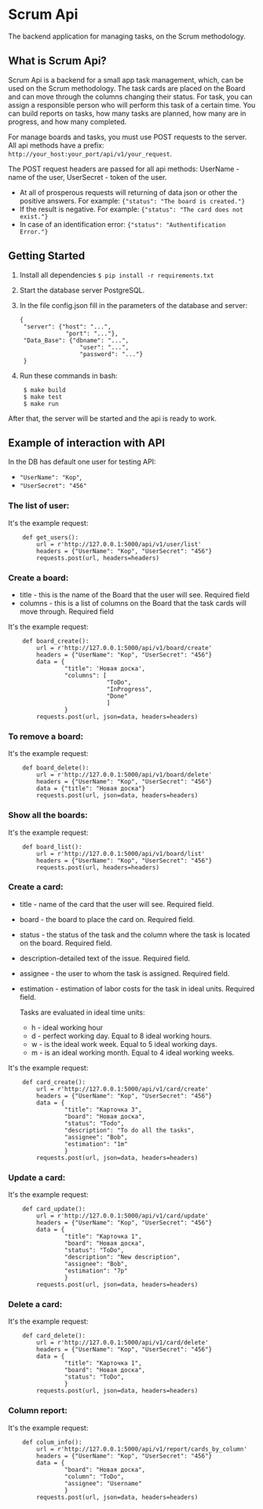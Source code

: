 # Scrum Api

The backend application for managing tasks, on the Scrum methodology.

## What is Scrum Api?
Scrum Api is a backend for a small app
task management, which, can be used on the Scrum methodology.
The task cards are placed on the Board and can move through the columns changing their status.
For task, you can assign a responsible person who will perform this task of a certain time.
You can build reports on tasks, how many tasks are planned, how many are in progress, and how many completed.

For manage boards and tasks, you must use POST requests to the server.
All api methods have a prefix: `http://your_host:your_port/api/v1/your_request`.

The POST request headers are passed for all api methods: UserName - name of the user, UserSecret - token of the user.

* At all of prosperous requests will returning of data json or other the positive answers. For example: `{"status": "The board is created."}`
* If the result is negative. For example: `{"status": "The card does not exist."}`
* In case of an identification error: `{"status": "Authentification Error."}`
  
## Getting Started

1. Install all dependencies `$ pip install -r requirements.txt`
2. Start the database server PostgreSQL.
3. In the file config.json fill in the parameters of the database and server:
    
       {
        "server": {"host": "...", 
                    "port": "..."}, 
        "Data_Base": {"dbname": "...", 
                        "user": "...",
                        "password": "..."}
        }
4. Run these commands in bash:

        $ make build
        $ make test
        $ make run

After that, the server will be started and the api is ready to work.

## Example of interaction with API
In the DB has default one user for testing API: 
- `"UserName": "Kop"`, 
- `"UserSecret": "456"`

### The list of user:
It's the example request:

        def get_users():
            url = r'http://127.0.0.1:5000/api/v1/user/list'
            headers = {"UserName": "Kop", "UserSecret": "456"}
            requests.post(url, headers=headers)

### Create a board:
- title - this is the name of the Board that the user will see. Required field
- columns - this is a list of columns on the Board that the task cards will move through.
Required field

It's the example request:

        def board_create():
            url = r'http://127.0.0.1:5000/api/v1/board/create'
            headers = {"UserName": "Kop", "UserSecret": "456"}
            data = {
                    "title": 'Новая доска',
                    "columns": [
                                "ToDo",
                                "InProgress",
                                "Done"
                                ]
                    }
            requests.post(url, json=data, headers=headers)

### To remove a board:
It's the example request:

        def board_delete():
            url = r'http://127.0.0.1:5000/api/v1/board/delete'
            headers = {"UserName": "Kop", "UserSecret": "456"}
            data = {"title": "Новая доска"}
            requests.post(url, json=data, headers=headers)


### Show all the boards:

It's the example request:

        def board_list():
            url = r'http://127.0.0.1:5000/api/v1/board/list'
            headers = {"UserName": "Kop", "UserSecret": "456"}
            requests.post(url, headers=headers)

### Create a card:

- title - name of the card that the user will see. Required field.
- board - the board to place the card on. Required field.
- status - the status of the task and the column where the task is located on the board. Required field.
- description-detailed text of the issue. Required field.
- assignee - the user to whom the task is assigned. Required field.
- estimation - estimation of labor costs for the task in ideal units. Required field. 
  
  Tasks are evaluated in ideal time units:
  - h - ideal working hour
  - d - perfect working day. Equal to 8 ideal working hours.
  - w - is the ideal work week. Equal to 5 ideal working days.
  - m - is an ideal working month. Equal to 4 ideal working weeks.
  

It's the example request:

        def card_create():
            url = r'http://127.0.0.1:5000/api/v1/card/create'
            headers = {"UserName": "Kop", "UserSecret": "456"}
            data = {
                    "title": "Карточка 3",
                    "board": "Новая доска",
                    "status": "Todo",
                    "description": "To do all the tasks",
                    "assignee": "Bob",
                    "estimation": "1m"
                    }
            requests.post(url, json=data, headers=headers) 

### Update a card:

It's the example request:

        def card_update():
            url = r'http://127.0.0.1:5000/api/v1/card/update'
            headers = {"UserName": "Kop", "UserSecret": "456"}
            data = {
                    "title": "Карточка 1",
                    "board": "Новая доска",
                    "status": "ToDo",
                    "description": "New description",
                    "assignee": "Bob",
                    "estimation": "7p"
                    }
            requests.post(url, json=data, headers=headers) 

### Delete a card:

It's the example request:

        def card_delete():
            url = r'http://127.0.0.1:5000/api/v1/card/delete'
            headers = {"UserName": "Kop", "UserSecret": "456"}
            data = {
                    "title": "Карточка 1",
                    "board": "Новая доска",
                    "status": "ToDo",
                    }
            requests.post(url, json=data, headers=headers) 

### Column report:

It's the example request:

        def colum_info():
            url = r'http://127.0.0.1:5000/api/v1/report/cards_by_column'
            headers = {"UserName": "Kop", "UserSecret": "456"}
            data = {
                    "board": "Новая доска",
                    "column": "ToDo",
                    "assignee": "Username"
                    }
            requests.post(url, json=data, headers=headers) 
